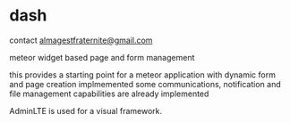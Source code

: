 # dash
contact almagestfraternite@gmail.com

meteor widget based page and form management

this provides a starting point for a meteor application with dynamic form and page creation implmemented some communications, notification and file management capabilities are already implemented

AdminLTE is used for a visual framework.
